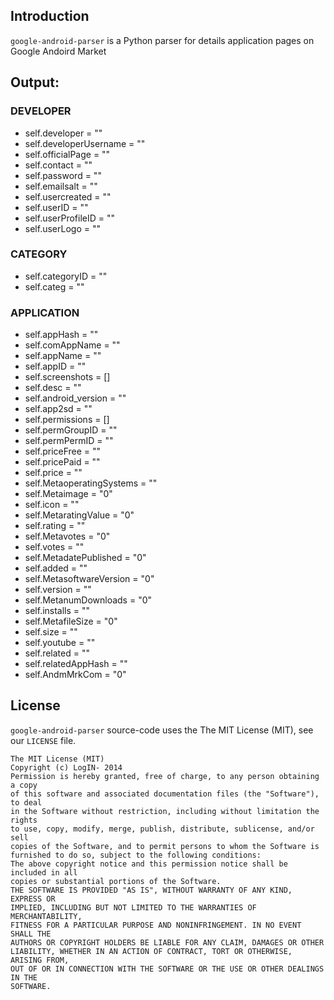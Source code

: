 ## Introduction
`google-android-parser` is a Python parser for details application pages on Google Andoird Market

## Output:
### DEVELOPER

* self.developer = ""
* self.developerUsername = ""
* self.officialPage = ""
* self.contact = ""
* self.password = ""
* self.emailsalt = ""
* self.usercreated = ""
* self.userID = ""
* self.userProfileID = ""
* self.userLogo = ""

### CATEGORY

* self.categoryID = ""
* self.categ = ""

### APPLICATION

* self.appHash = ""
* self.comAppName = ""
* self.appName = ""
* self.appID = ""         
* self.screenshots = []
* self.desc = ""      
* self.android_version = ""
* self.app2sd = ""                
* self.permissions = []
* self.permGroupID = ""
* self.permPermID = ""
* self.priceFree = ""
* self.pricePaid = ""
* self.price = ""     
* self.MetaoperatingSystems = ""      
* self.Metaimage = "0"
* self.icon = ""
* self.MetaratingValue = "0"
* self.rating = ""
* self.Metavotes = "0"
* self.votes = ""
* self.MetadatePublished = "0"
* self.added = "" 
* self.MetasoftwareVersion = "0"
* self.version = ""       
* self.MetanumDownloads = "0"
* self.installs = ""
* self.MetafileSize = "0"
* self.size = ""      
* self.youtube = ""
* self.related = ""
* self.relatedAppHash = ""
* self.AndmMrkCom = "0"

## License
`google-android-parser` source-code uses the The MIT License (MIT), see our `LICENSE` file.

```
The MIT License (MIT)
Copyright (c) LogIN- 2014
Permission is hereby granted, free of charge, to any person obtaining a copy
of this software and associated documentation files (the "Software"), to deal
in the Software without restriction, including without limitation the rights
to use, copy, modify, merge, publish, distribute, sublicense, and/or sell
copies of the Software, and to permit persons to whom the Software is
furnished to do so, subject to the following conditions:
The above copyright notice and this permission notice shall be included in all
copies or substantial portions of the Software.
THE SOFTWARE IS PROVIDED "AS IS", WITHOUT WARRANTY OF ANY KIND, EXPRESS OR
IMPLIED, INCLUDING BUT NOT LIMITED TO THE WARRANTIES OF MERCHANTABILITY,
FITNESS FOR A PARTICULAR PURPOSE AND NONINFRINGEMENT. IN NO EVENT SHALL THE
AUTHORS OR COPYRIGHT HOLDERS BE LIABLE FOR ANY CLAIM, DAMAGES OR OTHER
LIABILITY, WHETHER IN AN ACTION OF CONTRACT, TORT OR OTHERWISE, ARISING FROM,
OUT OF OR IN CONNECTION WITH THE SOFTWARE OR THE USE OR OTHER DEALINGS IN THE
SOFTWARE.
```